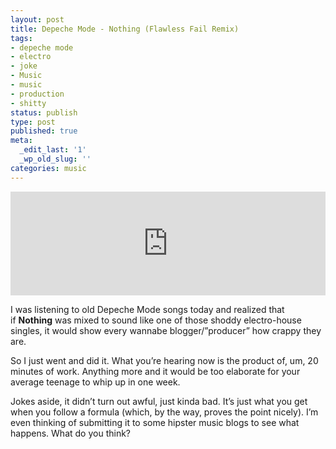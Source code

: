```yaml
---
layout: post
title: Depeche Mode - Nothing (Flawless Fail Remix)
tags:
- depeche mode
- electro
- joke
- Music
- music
- production
- shitty
status: publish
type: post
published: true
meta:
  _edit_last: '1'
  _wp_old_slug: ''
categories: music
---
```

<iframe width="100%" height="166" scrolling="no" frameborder="no" src="https://w.soundcloud.com/player/?url=http%3A%2F%2Fapi.soundcloud.com%2Ftracks%2F7030290"></iframe>

I was listening to old Depeche Mode songs today and realized that if <strong>Nothing</strong> was mixed to sound like one of those shoddy electro-house singles, it would show every wannabe blogger/”producer” how crappy they are.

So I just went and did it. What you’re hearing now is the product of, um, 20 minutes of work. Anything more and it would be too elaborate for your average teenage to whip up in one week.

Jokes aside, it didn’t turn out awful, just kinda bad. It’s just what you get when you follow a formula (which, by the way, proves the point nicely). I’m even thinking of submitting it to some hipster music blogs to see what happens. What do you think?
